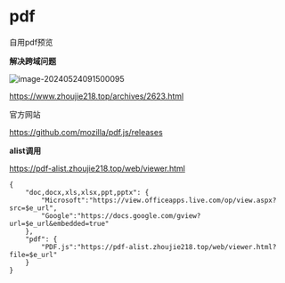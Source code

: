 # pdf

自用pdf预览

**解决跨域问题**

![image-20240524091500095](https://img-cloud.zhoujie218.top/2024/05/24/664fea1f49659.png)

https://www.zhoujie218.top/archives/2623.html







官方网站

https://github.com/mozilla/pdf.js/releases







**alist调用**

https://pdf-alist.zhoujie218.top/web/viewer.html



```
{
	"doc,docx,xls,xlsx,ppt,pptx": {
		"Microsoft":"https://view.officeapps.live.com/op/view.aspx?src=$e_url",
		"Google":"https://docs.google.com/gview?url=$e_url&embedded=true"
	},
	"pdf": {
		"PDF.js":"https://pdf-alist.zhoujie218.top/web/viewer.html?file=$e_url"
	}
}
```







